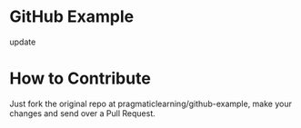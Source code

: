 GitHub Example
==============
update



How to Contribute
=================

Just fork the original repo at pragmaticlearning/github-example, make your changes and send over a Pull Request.
